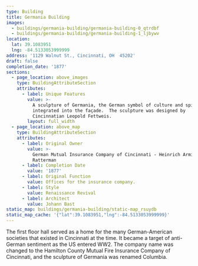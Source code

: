 ```yaml
---
type: Building
title: Germania Building
images:
  - buildings/germania-building/germania-building-0_qtrdbf
  - buildings/germania-building/germania-building-1_ljbywv
location:
  lat: 39.1083951
  lng: -84.5133053999999
address: '1129 Walnut St., Cincinnati, OH  45202'
draft: false
completion_date: '1877'
sections:
  - page_location: above_images
    type: BuildingAttributeSection
    attributes:
      - label: Unique Features
        value: >-
          A sculpture of Germania, the German symbol of culture and spirit, is
          integrated into the façade.  The sculpture was designed by
          Cincinnatian Leopold Fettweis.
        layout: full_width
  - page_location: above_map
    type: BuildingAttributeSection
    attributes:
      - label: Original Owner
        value: >-
          German Mutual Insurance Company of Cincinnati - Heinrich Arminius
          Ratterman
      - label: Completion Date
        value: '1877'
      - label: Original Function
        value: Offices for the insurance company.
      - label: Style
        value: Renaissance Revival
      - label: Architect
        value: Johann Bast
static_map: buildings/germania-building/static-map_rsuydb
static_map_cache: '{"lat":39.1083951,"lng":-84.5133053999999}'
---
```


The first floor hall served as a home for the many German-American societies that existed in Cincinnati at the time. It became a target of anti-German sentiment as the US entered WW2. The company name was changed to the Hamilton County Mutual Fire Insurance Company of Cincinnati, and the sculpture of Germania was renamed Columbia.
